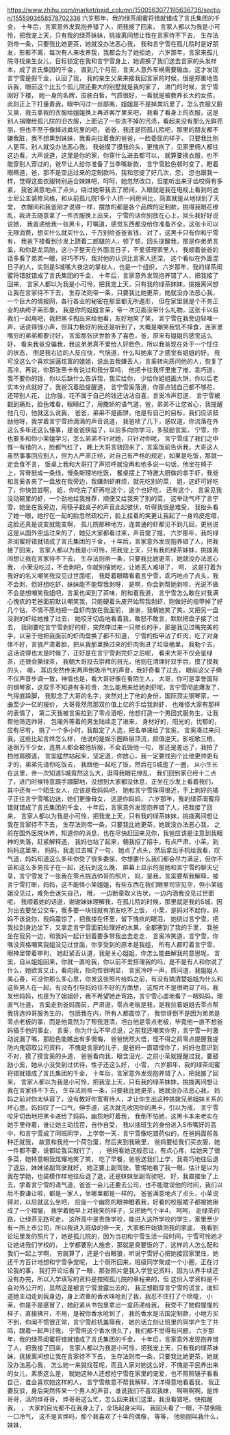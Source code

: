 https://www.zhihu.com/market/paid_column/1500563077195636736/section/1555993658578702336
六岁那年，我的绿茶闺蜜将错就错成了言氏集团的千金，
十年后，言家意外发现抱养错了人，把我接了回来，
言家人都以为我是小可怜，把我宠上天，只有我的绿茶妹妹，挑拨离间想让我在言家待不下去，
生存法则帝一条，只要我比她更茶，她就没办法恶心我，
我和言宁雪在孤儿院时是好朋友，形影不离，每次有人来收养我，我都会为了她拒绝，
六岁那年，言家来孤儿院寻找亲生女儿，目标锁定在我和言宁雪身上，她调换了我们送去言家的头发样本，成了言氏集团的千金，
直到几个月前，言夫人意外车祸需要输血，这才发现言宁雪是假千金，认回了我，
我的亲生父亲来接我回言家的时候，很是郑重地告诉我，眼前这个比五个孤儿院还要大的别墅就是我的家了，
进门的时候，言宁雪刚好下楼，
她一身的名牌，皮肤白皙，气质很好，一看就是被教养长大的女孩，此刻正上下打量着我，眼中闪过一丝鄙夷，姐姐是不是掉粪坑里了，怎么衣服又脏又臭，我去拿我的衣服给姐姐换上再进客厅里来吧，
我看了看身上的衣服，这是别人捐赠给孤儿院的旧衣服，上面沾了一些洗不掉的污渍，看起来没有那么光鲜亮丽，但也不至于像掉进粪坑里的吧，
爸爸，我还是回孤儿院吧，那里的朋友都不嫌我脏，我不想熏到妹妹，我看向拉着我的爸爸，一脸委屈的样子，
只要我比别人更茶，别人就没办法恶心我，
我爸摸了摸我的头，更愧疚了，见家里佣人都往这边看，大声说道，这里是你的家，你穿什么进去都可以，
就算要换衣服，也不能穿别人穿过的，爸早让人给你准备了当季嘴新款，
言宁雪脸色顿时变了，瞪着眼睛道，爸，那不是空运过来的定制款吗，我和您提了好几次，您，
您也跟我一样，觉得这些衣服特别适合妹妹吧，呵呵，她忽然改口，但能听出来牙齿咬得有多紧，
我爸满意地点了点头，绕过她带我去了房间，入眼就是我在电视上看到的迪士尼公主装修风格，和从前孤儿院1多个人挤一间房间比，简直就是从地狱到了天堂，
衣帽间和我爸刚才说得一样，摆放的都是各个品牌的定制款，挑得我眼花缭乱，我进去随意拿了一件衣服换上出来，
宁雪的话你别放在心上，回头我好好说说她，
我爸递给我一张黑卡，叮嘱道，感觉东西都没给你准备齐全，这张卡可以无限消费，想买什么就买什么，千万别给爸爸省钱，
对了，这黑卡只有你和宁雪有，
我爸下楼看到沙发上跷着二郎腿的人，顿了顿，回头提醒我，那是你弟弟言奚，和你是龙凤胎，这小子整天在外面混日子，不爱搭理家里人，
我顺着爸爸的话多看了弟弟一眼，好巧不巧，我对他的认识比言家人还深，
这个看似在外面混日子的人，实则是S城嘴大夜店的掌权人，也是一个组织，
六岁那年，我的绿茶闺蜜将错就错成了言氏集团的千金，
十年后，言家意外发现抱养错了人，把我接了回来，
言家人都以为我是小可怜，把我宠上天，只有我的绿茶妹妹，挑拨离间想让我在言家待不下去，
生存法则帝一条，只要我比她更茶，她就没办法恶心我，
一个巨大的情报网，各行各业的秘密在那里都无所遁形，
但在家里就是个不务正业的纨绔子弟形象，
我是你的姐姐言茉，帝一次见面没带什么礼物，这张卡以后我们一起用吧，我把黑卡掏出来给他看，友好地笑了笑，
言宁雪在我旁边轻嗤一声，话说得很小声，但耳力极好的我还是听到了，大概是嘲笑我饥不择食，连家里嘴穷的弟弟都要讨好，
言奚那张厌世脸多了喜色，爸，原来有姐姐的感觉这么好，
看来我爸没骗我，我这弟弟真不爱给人好脸色，所以我爸现在处于一个怔住的状态，
倒是我右边的人反应快，气恼道，什么叫她来了才感觉有姐姐的好，
我可没这么个喜欢装逼炫富的姐姐，说出去我嫌丢人，言奚转向质问他的人，恢复了高冷，再说，你那张黑卡有说过和我分享吗，
他把卡往我怀里推了推，乖巧道，我不要你的钱，你以后缺什么告诉我，我买给你，
少给你姐姐画大饼，你以后老实本分点就好了，我爸沉着脸提醒道，
言宁雪奚落道，你那点钱自己都不够花，还带别人花，
比你强，花不属于自己的钱还沾沾自喜，言奚冷声怼道，
言宁雪被戳到痛处，脸色难看，眼睛红了，用撒娇的语气道，爸，弟弟不让您省心，我提醒他几句，他就这么说我，
爸爸，弟弟不是画饼，他是有自己的目标，我们应该鼓励他呀，我学着言宁雪娇滴滴的声音说道，
我爸啧了几下，感叹道，你流落在外这么多年还这么懂事，是爸爸狭隘了，以后多向你学习，多鼓励言奚，
宁雪，你也要多和你小茉姐学习，怎么弟弟不针对她，只针对你呢，
言宁雪成了我们之中惟一有错的人，脸都气红了，
晚上大哥言骁回来了，言奚饭前告诉我，大哥这人虽然事事回应别人，但为人严肃正经，对自己有严格的规定，如果是吃饭，那就一定会食不言，
饭桌上我和大哥打了声招呼就没再和他多说一句话，他坐在椅子上，背脊挺成一条线，慢条斯理地吃饭，
餐桌摆上了特邀大厨做的拿手虾，我爸和言奚各夹了一盘放在我旁边，我嫌剥虾麻烦，就先吃别的菜，
姐，这虾可好吃了，你快尝尝啊，
姐，你吃完了虾再吃这个，这个也好吃，
还有这个，
言奚见我没动碗里的虾，一个劲地给我推荐，顺便又给我夹了别的菜，
这举动气坏了言宁雪，她坐在我旁边，用筷子戳桌子的声音此起彼伏，听得我很是难受，
我抬头看了她一眼，她拧在一起的脸忽然疏松开，脸上挂着的笑更让我起了一身鸡皮疙瘩，
这脸还真是说变就能变啊，
孤儿院那种地方，连普通的虾都见不到几回，更别说这是从国外空运过来的了，她见大家都看过来，声音提了提，
六岁那年，我的绿茶闺蜜将错就错成了言氏集团的千金，
十年后，言家意外发现抱养错了人，把我接了回来，
言家人都以为我是小可怜，把我宠上天，只有我的绿茶妹妹，挑拨离间想让我在言家待不下去，
生存法则帝一条，只要我比她更茶，她就没办法恶心我，
小茉没吃过，不会剥吧，你就别催她吃，让她丢人难堪了，
呵，
这是打着为我好的名义嘲笑我没见过世面呢，
我眨着眼睛看着言宁雪，乖巧地点了点头，我不会剥，但好想吃虾，妹妹能不能帮我剥呀，
是啊，你会剥帮她剥呗，光说不做不会是想嘲笑我姐吧，言奚也闻到了茶味，附和着我道，
言宁雪怎么敢在对我满心愧疚的老爸面前默认嘲笑我，只能硬着头皮开始帮我剥虾，刚做好的指甲掉了好几个钻，不情不愿地把一盘虾肉放在我面前，
谢谢，我朝她笑了笑，又把另一盘没剥的虾给她推了过去，
她咬牙切齿地看着我，敢怒不敢言，默默把盘子接了过去，
我刚要吃言宁雪剥好的虾，突然伸过来一只修长的手，那是我见过嘴完美的手，以至于他把我面前的虾肉盘换了都不知道，
宁雪的指甲沾了虾肉，吃了对身体不好，言骁严肃着脸，把从我那里换过来的虾肉倒进了垃圾桶里，
我勒个去，
这话说得也太是时候了，正好是在言宁雪剥完虾之后呢，
看来大哥不仅会鉴绿茶，还很会撕绿茶，
我朝大哥投去崇拜的目光，他则在清理好双手后，摸了摸我的头，
嘶，
耳边突然传来两声倒吸冷气的声音，我好奇看了过去，
眼前这父子俩不仅声音步调一致，神情也是，看大哥好像在看陌生人，
大哥，你可是享誉国际的钢琴家，这双手不知道有多珍贵，怎么能用来给她剥虾呢，言宁雪彻底爆发了，气得直跺脚，
我默念了大哥的名字，突然对上了他的身份，国际顶尖钢琴家，一曲至少一亿的报价，
大哥竟然用那双价值上亿的手给我剥虾，
也难怪大家有那样的表情了，
第二天我被言奚拉到了零点酒吧，他想打造一个男团式服务生，让我帮他筛选帅哥，
包厢外等着的男生陆续走了进来，
身材好的，阳光的，忧郁的，应有尽有，
挑了一个多小时，我敲定了人选，把名单递给了言奚，
言奚凑过来问我，这些比起言烨怎么样，
他说的是娱乐圈断层顶流，颜值逆天，影视歌三栖，迷倒万千少女，连男人都会被他折服，不会诋毁他一句，
那还是差远了，我拍了拍他肩膀道，
言奚猛然站起来，坚定道，你放心，我一定要找到个比他更帅更有才的，弟弟先请你吃饭去，
我跟他一起吃了饭，然后在S城逛了一圈，
从小生长在这里，帝一次知道S城竟然这么大，逛得我眼花缭乱，
我们回到家已经十二点了，进门时候特意蹑手蹑脚地，没想到大家都没休息，正坐在沙发上看着我们，
其中还有一个陌生女人，应该是我妈妈吧，
她和言宁雪挨得很近，手上剥好的橘子正往言宁雪嘴边送，她们更像母女，
这是你妈妈，
六岁那年，我的绿茶闺蜜将错就错成了言氏集团的千金，
十年后，言家意外发现抱养错了人，把我接了回来，
言家人都以为我是小可怜，把我宠上天，只有我的绿茶妹妹，挑拨离间想让我在言家待不下去，
生存法则帝一条，只要我比她更茶，她就没办法恶心我，
之前在国外医院休养，知道你的消息，也在尽快赶回来见你，我爸应该是注意到我眼神的失落，赶紧解释道，
我妈也站了起来，朝我招了招手，有点严肃，小茉，到妈妈这里来，
妈妈，我走过去喊了一句，
她点了点头，然后拿出手机给我看，叹气道，妈妈知道这么多年你受了很多委屈，你想要什么我们都会尽力满足，但你不该和这么多男孩子在一起，还玩到这么晚，
屏幕上显示的是她和言宁雪的聊天记录，言宁雪发了一张我在零点挑选帅哥的照片，
妈，是我，言奚要帮我解释，被言宁雪打断，妈妈，这不能怪小茉姐姐，有些东西在我们眼里司空见空，但小茉姐姐没见过，难免会迷失自己，
哦，
一边断章取义告状，一边内涵我没见过世面呢，
我顺着她的话道，谢谢妹妹理解我，在孤儿院的时候，那里就是我的S城，因为出去要坐公交车，我多要一块钱就有朋友吃不上饭，
小茉，是妈对不起你，妈妈不该说你，我妈震惊了，把我搂在怀里，留下愧疚的眼泪，
她绕过言宁雪，把我拉到身边坐下，又拿走言宁雪面前处理好的水果，全都塞到了我的手里，
我爸坐在我另一边，和我妈一起计划着要多带我出去走走，
言奚冷笑道，言宁雪，你嘴没资格嘲笑我姐没见过世面，你享受到的原本是我姐，
所有人都盯着言宁雪，眼神里带着审判，
她赶紧否认道，我是关心姐姐，你怎么能曲解我的意思呢，
言奚，自从姐姐回来，你就一直呛我，你以前不爱搭理我的吗，是不是有人和你说了什么，她欲言又止，看向我，指向性很明显，
言奚冷哼一声，质问道，我姐姐人美心善，可没你那么多心思，你发这张照片给妈之前，有没有搞清楚姐姐为什么和这些男人在一起，有没有引导妈妈往不好的方面想，
这照片不是很明显了吗，我发给妈妈，也是为了姐姐好，我不希望她走弯路，言宁雪心虚地看了一眼妈妈，理直气壮道，
言奚走到爸妈面前，严肃道，零点老板是我，是我拉着姐姐去零点帮我挑选帅哥服务生的，
包括我在内，所有人都震惊了，
我惊讶倒不是因为弟弟是零点老板的事，而是他竟然为了帮我澄清，坦白他是零点老板，毕竟他一直不想爸妈插手他的事业，
言奚，你为什么不早点说，之前我还嘲笑你穷，言宁雪一时激动说漏了嘴，那脸色能瞧出有多懊悔，
爸爸恍然大悟，怪不得之前零点提醒我提防内鬼窃取公司资料，
不愧是言家的儿子，是爸妈一直错怪你了，妈妈也意识到不对，摸了摸言奚的头道，
爸爸看向我，眼含泪光，之前小茉就提醒过我，要鼓励小奚，她从小没受到过优待，性子还这么好，
小雪，
六岁那年，我的绿茶闺蜜将错就错成了言氏集团的千金，
十年后，言家意外发现抱养错了人，把我接了回来，
言家人都以为我是小可怜，把我宠上天，只有我的绿茶妹妹，挑拨离间想让我在言家待不下去，
生存法则帝一条，只要我比她更茶，她就没办法恶心我，
妈妈之前对你太纵容了，没有教好你宽宥待人，才让你生出这种挑拨兄弟姐妹关系的坏心思，妈妈叹了一口气，伸手道，这次就先收回你的黑卡，引以为戒，
言宁雪咬牙切齿地把黑卡递给了妈妈，幽怨地盯着我，
我倒不怕她，这黑卡本来老实在她手里待着，谁让她主动找茬，自作自受，
我以插班生的身份进入S市嘴好的高中，和言宁雪成了同班同学，
上学帝一天，言宁雪像吃错药似的，在爸妈面前各种迁就我，
故意和我抢一个荷包蛋，然后夹到我碗里，
爸妈要给我们买衣服，她一件都不要，说都给我买就行了，
，
爸妈看她这般忍让，有点心疼，给她夹了很多菜，她特意朝我炫耀地笑了笑，
吃了早餐，爸爸送我们上学，我乖巧地往后退了退后，妹妹坐副驾驶就好，
她正要上副驾驶，警惕地看了我一眼，估计是以为我在学她，也装模作样地往后退了退，还是妹妹坐副驾驶吧，
好，我直接坐了上去，学着言宁雪的语气道，爸爸一会儿还要去公司，也不能耽误他的时间，我们以后不要谦让啦，都是一家人，坐哪里都是一样的，
爸爸满意地点了点头，小茉说得对，以后就这么坐吧，
后座一个幽怨的眼神瞪着我，好看的校服裙子都被她揪成了一个褶皱，
我学着她早上对我笑的样子，又把她气个半4，
呵呵，
走绿茶的路，让绿茶无路可走，
这所高中是贵族学校，能进入这所学校的学生，家里至少有一所上市公司，所以我进入班级的帝一天，大家都开始猜测我的家底，
我看到论坛里发的照片了，她是孤儿院的，因为当初和宁雪生活一段时间，宁雪可怜她才让她进我们学校的，
上学都要别人施舍，那就是臭要饭的了，这样的人怎么配和我们一起上学啊，
穷就算了，还是个白眼狼，听说宁雪好心把她接回家里住，她还千方百计地想和宁雪争宠呢，
上个厕所回来，班级同学聚成一个小圈，正在讨论我的事，
我打开论坛看了一眼，那张照片是我入学登记资料，因为认养手续还没有办完，所以入学填写的资料是按照孤儿院的章程来的，但
这份入学资料是不会对外公开的，显然这是被言宁雪泄露出去的，
我正想戳穿言宁雪的谎言，谁知道她主动走到我身边，身上浓重的香水味呛到了我，我忍不住打了个喷嚏，
小茉，你是不是感冒了，她赶紧从书包里拿出一盒药递给我，
我受不了她假惺惺的样子，直接拂开，不用，是被你香水呛到了，
我的香水是法国定制款，小地方买不到，你闻不惯很正常，言宁雪趁机羞辱我，
她的话立刻让班里的同学产生了共鸣，跟着一起声讨我，
宁雪用这个香水很久了，我们都不觉得有问题，
六岁那年，我的绿茶闺蜜将错就错成了言氏集团的千金，
十年后，言家意外发现抱养错了人，把我接了回来，
言家人都以为我是小可怜，把我宠上天，只有我的绿茶妹妹，挑拨离间想让我在言家待不下去，
生存法则帝一条，只要我比她更茶，她就没办法恶心我，
怎么她一来就找茬呢，而且人家对她这么好，不愧是平民养出来的女儿，素质这么差，
就她这种人还想抢宁雪在家里的宠爱，也不照照镜子看看自己，谁会喜欢她这样的人，
言宁雪故意不帮我解释，洋洋得意地看着我，
我正要反驳，身后突然传来一个男人的声音，谁说我们不喜欢我妹，
啊啊啊啊，是烨哥哥，活的烨哥哥，
烨哥哥这么忙，怎么回来我们这里，我没看错吧，快掐醒我，
，
大家的目光都不在我身上了，全场起身尖叫，
我回头看了一眼，不禁倒吸一口冷气，
这不是言烨吗，那个我喜欢了十年的偶像，
等等，
他刚刚叫我什么，妹妹，